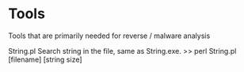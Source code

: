 # Tools   
Tools that are primarily needed for reverse / malware analysis

String.pl
 Search string in the file, same as String.exe. >> perl String.pl [filename] [string size]
